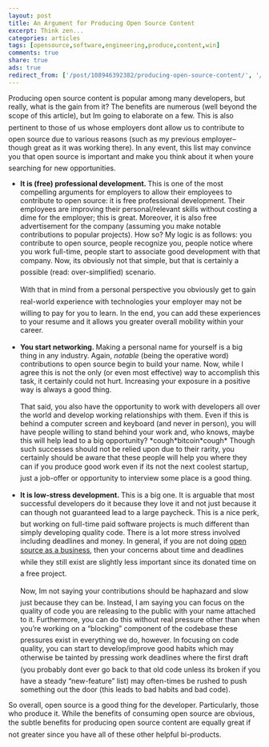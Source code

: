 ```yaml
---
layout: post
title: An Argument for Producing Open Source Content
excerpt: Think zen...
categories: articles
tags: [opensource,software,engineering,produce,content,win]
comments: true
share: true
ads: true
redirect_from: ['/post/108946392382/producing-open-source-content/', '/post/108946392382/']
---
```


<p>Producing open source content is popular among many developers, but really, what is the gain from it? The benefits are numerous (well beyond the scope of this article), but Im going to elaborate on a few. This is also pertinent to those of us whose employers dont allow us to contribute to open source due to various reasons (such as my previous employer&ndash; though great as it was working there). In any event, this list may convince you that open source is important and make you think about it when youre searching for new opportunities.</p>
<ul><li><b>It is (free) professional development. </b>This is one of the most compelling arguments for employers to allow their employees to contribute to open source: it is free professional development. Their employees are improving their personal/relevant skills without costing a dime for the employer; this is great. Moreover, it is also free advertisement for the company (assuming you make notable contributions to popular projects). How so? My logic is as follows: you contribute to open source, people recognize you, people notice where you work full-time, people start to associate good development with that company. Now, its obviously not that simple, but that is certainly a possible (read: over-simplified) scenario. <br/><br/>With that in mind from a personal perspective you obviously get to gain real-world experience with technologies your employer may not be willing to pay for you to learn. In the end, you can add these experiences to your resume and it allows you greater overall mobility within your career.<br/><br/></li>
<li><b>You start networking. </b>Making a personal name for yourself is a big thing in any industry. Again, <i>notable </i>(being the operative word) contributions to open source begin to build your name. Now, while I agree this is not the only (or even most effective) way to accomplish this task, it certainly could not hurt. Increasing your exposure in a positive way is always a good thing.<br/><br/>That said, you also have the opportunity to work with developers all over the world and develop working relationships with them. Even if this is behind a computer screen and keyboard (and never in person), you will have people willing to stand behind your work and, who knows, maybe this will help lead to a big opportunity? *cough*bitcoin*cough* Though such successes should not be relied upon due to their rarity, you certainly should be aware that these people will help you where they can if you produce good work even if its not the next coolest startup, just a job-offer or opportunity to interview some place is a good thing.<br/><br/></li>
<li><b>It is low-stress development. </b>This is a big one. It is arguable that most successful developers do it because they love it and not just because it can though not guaranteed lead to a large paycheck. This is a nice perk, but working on full-time paid software projects is much different than simply developing quality code. There is a lot more stress involved including deadlines and money. In general, if you are not doing <a href="http://techcrunch.com/2014/02/13/please-dont-tell-me-you-want-to-be-the-next-red-hat/" target="_blank">open source as a business</a>, then your concerns about time and deadlines while they still exist are slightly less important since its donated time on a free project.<br/><br/>Now, Im not saying your contributions should be haphazard and slow just because they can be. Instead, I am saying you can focus on the quality of code you are releasing to the public with your name attached to it. Furthermore, you can do this without real pressure other than when you&rsquo;re working on a &ldquo;blocking&rdquo; component of the codebase these pressures exist in everything we do, however. In focusing on code quality, you can start to develop/improve good habits which may otherwise be tainted by pressing work deadlines where the first draft (you probably dont ever go back to that old code unless its broken if you have a steady &ldquo;new-feature&rdquo; list) may often-times be rushed to push something out the door (this leads to bad habits and bad code).</li>
</ul><p>So overall, open source is a good thing for the developer. Particularly, those who produce it. While the benefits of consuming open source are obvious, the subtle benefits for producing open source content are equally great if not greater since you have all of these other helpful bi-products. </p>

